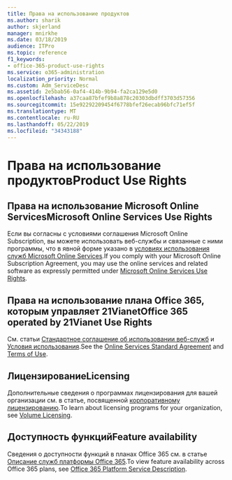 ```yaml
---
title: Права на использование продуктов
ms.author: sharik
author: skjerland
manager: mnirkhe
ms.date: 03/18/2019
audience: ITPro
ms.topic: reference
f1_keywords:
- office-365-product-use-rights
ms.service: o365-administration
localization_priority: Normal
ms.custom: Adm_ServiceDesc
ms.assetid: 2e5bab56-0af4-414b-9b94-fa2ca129e5d0
ms.openlocfilehash: a37caa87bfef9b8a878c20303dbdff3703d57356
ms.sourcegitcommit: 15e92292209454f6778bfef26ecab96bfc71ef5f
ms.translationtype: MT
ms.contentlocale: ru-RU
ms.lasthandoff: 05/22/2019
ms.locfileid: "34343188"
---
```

# <a name="product-use-rights"></a><span data-ttu-id="f96ce-102">Права на использование продуктов</span><span class="sxs-lookup"><span data-stu-id="f96ce-102">Product Use Rights</span></span>

## <a name="microsoft-online-services-use-rights"></a><span data-ttu-id="f96ce-103">Права на использование Microsoft Online Services</span><span class="sxs-lookup"><span data-stu-id="f96ce-103">Microsoft Online Services Use Rights</span></span>

<span data-ttu-id="f96ce-104">Если вы согласны с условиями соглашения Microsoft Online Subscription, вы можете использовать веб-службы и связанные с ними программы, что в явной форме указано в [условиях использования служб Microsoft Online Services](http://www.microsoftvolumelicensing.com/DocumentSearch.aspx?Mode=3&DocumentTypeId=37&ShowArchived=true).</span><span class="sxs-lookup"><span data-stu-id="f96ce-104">If you comply with your Microsoft Online Subscription Agreement, you may use the online services and related software as expressly permitted under [Microsoft Online Services Use Rights](http://www.microsoftvolumelicensing.com/DocumentSearch.aspx?Mode=3&DocumentTypeId=37&ShowArchived=true).</span></span>
  
## <a name="office-365-operated-by-21vianet-use-rights"></a><span data-ttu-id="f96ce-105">Права на использование плана Office 365, которым управляет 21Vianet</span><span class="sxs-lookup"><span data-stu-id="f96ce-105">Office 365 operated by 21Vianet Use Rights</span></span>

<span data-ttu-id="f96ce-106">См. статьи [Стандартное соглашение об использовании веб-служб](http://www.21vbluecloud.com/office365/O365-AgreeWebDir/) и [Условия использования](http://www.21vbluecloud.com/office365/O365-TOU/).</span><span class="sxs-lookup"><span data-stu-id="f96ce-106">See the [Online Services Standard Agreement](http://www.21vbluecloud.com/office365/O365-AgreeWebDir/) and [Terms of Use](http://www.21vbluecloud.com/office365/O365-TOU/).</span></span>
  
## <a name="licensing"></a><span data-ttu-id="f96ce-107">Лицензирование</span><span class="sxs-lookup"><span data-stu-id="f96ce-107">Licensing</span></span>

<span data-ttu-id="f96ce-108">Дополнительные сведения о программах лицензирования для вашей организации см. в статье, посвященной [корпоративному лицензированию](https://go.microsoft.com/fwlink/?LinkId=393693).</span><span class="sxs-lookup"><span data-stu-id="f96ce-108">To learn about licensing programs for your organization, see [Volume Licensing](https://go.microsoft.com/fwlink/?LinkId=393693).</span></span>
  
## <a name="feature-availability"></a><span data-ttu-id="f96ce-109">Доступность функций</span><span class="sxs-lookup"><span data-stu-id="f96ce-109">Feature availability</span></span>

<span data-ttu-id="f96ce-110">Сведения о доступности функций в планах Office 365 см. в статье [Описание служб платформы Office 365](https://technet.microsoft.com/en-us/library/office-365-platform-service-description.aspx).</span><span class="sxs-lookup"><span data-stu-id="f96ce-110">To view feature availability across Office 365 plans, see [Office 365 Platform Service Description](https://technet.microsoft.com/en-us/library/office-365-platform-service-description.aspx).</span></span>
  

